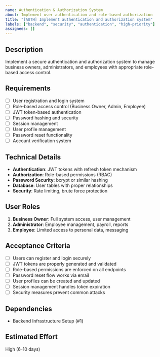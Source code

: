```yaml
---
name: Authentication & Authorization System
about: Implement user authentication and role-based authorization
title: "[AUTH] Implement authentication and authorization system"
labels: ["backend", "security", "authentication", "high-priority"]
assignees: []
---
```


## Description
Implement a secure authentication and authorization system to manage business owners, administrators, and employees with appropriate role-based access control.

## Requirements
- [ ] User registration and login system
- [ ] Role-based access control (Business Owner, Admin, Employee)
- [ ] JWT token-based authentication
- [ ] Password hashing and security
- [ ] Session management
- [ ] User profile management
- [ ] Password reset functionality
- [ ] Account verification system

## Technical Details
- **Authentication**: JWT tokens with refresh token mechanism
- **Authorization**: Role-based permissions (RBAC)
- **Password Security**: bcrypt or similar hashing
- **Database**: User tables with proper relationships
- **Security**: Rate limiting, brute force protection

## User Roles
1. **Business Owner**: Full system access, user management
2. **Administrator**: Employee management, payroll, reports
3. **Employee**: Limited access to personal data, messaging

## Acceptance Criteria
- [ ] Users can register and login securely
- [ ] JWT tokens are properly generated and validated
- [ ] Role-based permissions are enforced on all endpoints
- [ ] Password reset flow works via email
- [ ] User profiles can be created and updated
- [ ] Session management handles token expiration
- [ ] Security measures prevent common attacks

## Dependencies
- Backend Infrastructure Setup (#1)

## Estimated Effort
High (6-10 days)